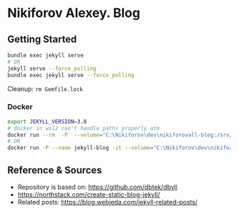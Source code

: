 # Nikiforov Alexey. Blog

## Getting Started

``` bash
bundle exec jekyll serve
# OR
jekyll serve --force_polling
bundle exec jekyll serve --force_polling
```

Cleanup: `rm Gemfile.lock`

### Docker

```bash
export JEKYLL_VERSION=3.8
# docker in wsl2 can't handle paths properly atm
docker run --rm  -P  --volume="C:\Nikiforov\dev\nikiforovall-blog:/srv/jekyll" -it jekyll/jekyll:$JEKYLL_VERSION jekyll build
# OR
docker run -P --name jekyll-blog -it --volume="C:\Nikiforov\dev\nikiforovall-blog:/srv/jekyll" -it jekyll/:$JEKYLL_VERSION jekyll serve --force_polling
```

## Reference & Sources

* Repository is based on: <https://github.com/dbtek/dbyll>
* <https://northstack.com/create-static-blog-jekyll/>
* Related posts: <https://blog.webjeda.com/jekyll-related-posts/>
